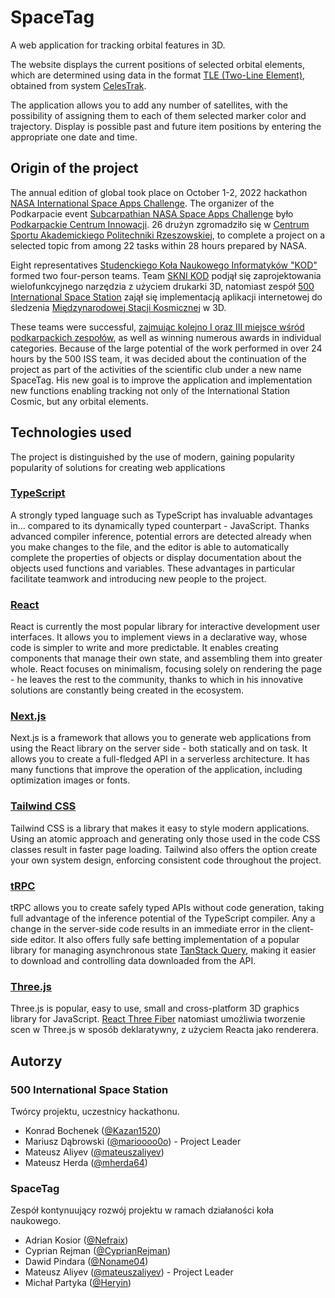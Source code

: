 # SpaceTag

A web application for tracking orbital features in 3D.

The website displays the current positions of selected orbital elements,
which are determined using data in the format
[TLE (Two-Line Element)](https://pl.wikipedia.org/wiki/TLE), obtained from
system [CelesTrak](https://celestrak.org/). 

The application allows you to add
any number of satellites, with the possibility of assigning them to each of them
selected marker color and trajectory. Display is possible
past and future item positions by entering the appropriate one
date and time.
## Origin of the project

The annual edition of global took place on October 1-2, 2022
hackathon
[NASA International Space Apps Challenge](https://www.spaceappschallenge.org/).
The organizer of the Podkarpacie event
[Subcarpathian NASA Space Apps Challenge](https://2022.spaceappschallenge.org/locations/rzeszow/event)
było [Podkarpackie Centrum Innowacji](https://pcinn.org/). 26 drużyn zgromadziło
się w
[Centrum Sportu Akademickiego Politechniki Rzeszowskiej](https://csa.prz.edu.pl/),
to complete a project on a selected topic from among 22 tasks within 28 hours
prepared by NASA.

Eight representatives
[Studenckiego Koła Naukowego Informatyków "KOD"](https://kod.prz.edu.pl/)
formed two four-person teams. Team
[SKNI KOD](https://2022.spaceappschallenge.org/challenges/2022-challenges/mars-habitat/teams/skni-kod/project)
podjął się zaprojektowania wielofunkcyjnego narzędzia z użyciem drukarki 3D,
natomiast zespół
[500 International Space Station](https://2022.spaceappschallenge.org/challenges/2022-challenges/track-the-iss/teams/500-international-space-station/project)
zajął się implementacją aplikacji internetowej do śledzenia
[Międzynarodowej Stacji Kosmicznej](https://pl.wikipedia.org/wiki/Mi%C4%99dzynarodowa_Stacja_Kosmiczna)
w 3D.

These teams were successful,
[zajmując kolejno I oraz III miejsce wśród podkarpackich zespołów](https://kod.prz.edu.pl/article/73-space-apps-hackathon-20222),
as well as winning numerous awards in individual categories. Because of the large
potential of the work performed in over 24 hours by the 500 ISS team, it was decided
about the continuation of the project as part of the activities of the scientific club under a new name
SpaceTag. His new goal is to improve the application and implementation
new functions enabling tracking not only of the International Station
Cosmic, but any orbital elements.

## Technologies used

The project is distinguished by the use of modern, gaining popularity
popularity of solutions for creating web applications

### [TypeScript](https://www.typescriptlang.org/)

A strongly typed language such as TypeScript has invaluable advantages in...
compared to its dynamically typed counterpart - JavaScript. Thanks
advanced compiler inference, potential errors are detected already
when you make changes to the file, and the editor is able to automatically
complete the properties of objects or display documentation about the objects used
functions and variables. These advantages in particular facilitate teamwork and
introducing new people to the project.

### [React](https://beta.reactjs.org/)

React is currently the most popular library for interactive development
user interfaces. It allows you to implement views in a declarative way,
whose code is simpler to write and more predictable. It enables
creating components that manage their own state, and assembling them into
greater whole. React focuses on minimalism, focusing solely on
rendering the page - he leaves the rest to the community, thanks to which in his
innovative solutions are constantly being created in the ecosystem.

### [Next.js](https://nextjs.org/)

Next.js is a framework that allows you to generate web applications from
using the React library on the server side - both statically and on
task. It allows you to create a full-fledged API in a serverless architecture.
It has many functions that improve the operation of the application, including optimization
images or fonts.

### [Tailwind CSS](https://tailwindcss.com/)

Tailwind CSS is a library that makes it easy to style modern applications.
Using an atomic approach and generating only those used in the code
CSS classes result in faster page loading. Tailwind also offers the option
create your own system design, enforcing consistent code throughout the project.

### [tRPC](https://trpc.io/)

tRPC allows you to create safely typed APIs without code generation,
taking full advantage of the inference potential of the TypeScript compiler. Any
a change in the server-side code results in an immediate error
in the client-side editor. It also offers fully safe betting
implementation of a popular library for managing asynchronous state
[TanStack Query](https://tanstack.com/query/v4), making it easier to download and
controlling data downloaded from the API.

### [Three.js](https://threejs.org/)

Three.js is popular, easy to use, small and cross-platform
3D graphics library for JavaScript.
[React Three Fiber](https://docs.pmnd.rs/react-three-fiber) natomiast umożliwia
tworzenie scen w Three.js w sposób deklaratywny, z użyciem Reacta jako
renderera.

## Autorzy

### 500 International Space Station

Twórcy projektu, uczestnicy hackathonu.

- Konrad Bochenek ([@Kazan1520](https://github.com/Kazan1520))
- Mariusz Dąbrowski ([@marioooo0o](https://github.com/marioooo0o)) - Project
  Leader
- Mateusz Aliyev ([@mateuszaliyev](https://github.com/mateuszaliyev))
- Mateusz Herda ([@mherda64](https://github.com/mherda64))

### SpaceTag

Zespół kontynuujący rozwój projektu w ramach działaności koła naukowego.

- Adrian Kosior ([@Nefraix](https://github.com/Nefraix))
- Cyprian Rejman ([@CyprianRejman](https://github.com/CyprianRejman))
- Dawid Pindara ([@Noname04](https://github.com/Noname04))
- Mateusz Aliyev ([@mateuszaliyev](https://github.com/mateuszaliyev)) - Project
  Leader
- Michał Partyka ([@Heryin](https://github.com/Heryin))
